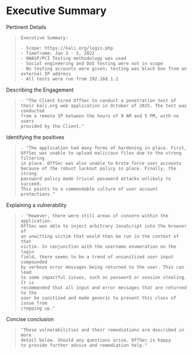 # Executive Summary

Pertinent Details
>``` shell
>Executive Summary:
>
>- Scope: https://kali.org/login.php
>- Timeframe: Jan 3 - 5, 2022
>- OWASP/PCI Testing methodology was used
>- Social engineering and DoS testing were not in scope
>- No testing accounts were given; testing was black box from an external IP address
>- All tests were run from 192.168.1.2
>```

Describing the Engagement
>``` shell
>- "The Client hired OffSec to conduct a penetration test of
>their kali.org web application in October of 2025. The test was conducted
>from a remote IP between the hours of 9 AM and 5 PM, with no users
>provided by the Client."
>```

Identifying the positives
>``` shell
>- "The application had many forms of hardening in place. First, OffSec was unable to upload malicious files due to the strong filtering
>in place. OffSec was also unable to brute force user accounts
>because of the robust lockout policy in place. Finally, the strong
>password policy made trivial password attacks unlikely to succeed.
>This points to a commendable culture of user account protections."
>```

Explaining a vulnerability
>``` shell
>- "However, there were still areas of concern within the application.
>OffSec was able to inject arbitrary JavaScript into the browser of
>an unwitting victim that would then be run in the context of that
>victim. In conjunction with the username enumeration on the login
>field, there seems to be a trend of unsanitized user input compounded
>by verbose error messages being returned to the user. This can lead
>to some impactful issues, such as password or session stealing. It is
>recommended that all input and error messages that are returned to the
>user be sanitized and made generic to prevent this class of issue from
>cropping up."
>```

Concise conclusion
>``` shell
>"These vulnerabilities and their remediations are described in more
>detail below. Should any questions arise, OffSec is happy
>to provide further advice and remediation help."
>```

